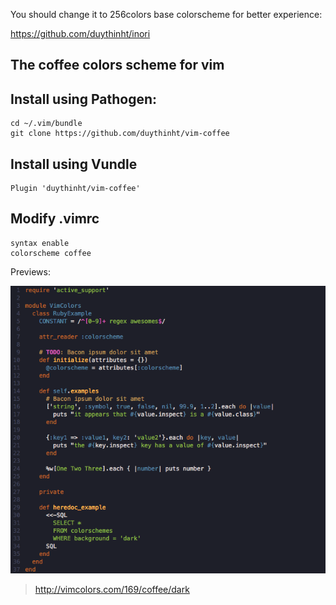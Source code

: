 You should change it to 256colors base colorscheme for better experience:

https://github.com/duythinht/inori

## The coffee colors scheme for vim

## Install using Pathogen:

	cd ~/.vim/bundle
	git clone https://github.com/duythinht/vim-coffee

## Install using Vundle

	Plugin 'duythinht/vim-coffee'

## Modify .vimrc

	syntax enable
	colorscheme coffee

Previews:

![Vim coffee](https://raw.githubusercontent.com/duythinht/vim-coffee/b460768266cd64b944969d3b6fad8b4a4e0cee15/images/vim-coffee_preview.png)

>http://vimcolors.com/169/coffee/dark
